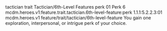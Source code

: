 <ability>
  <metadata>
    <class>tactician</class>
    <feature_type>trait</feature_type>
    <file_dpath>Tactician/6th-Level Features</file_dpath>
    <item_id>perk</item_id>
    <item_index>01</item_index>
    <item_name>Perk</item_name>
    <level>6</level>
    <scc>mcdm.heroes.v1:feature.trait.tactician.6th-level-feature:perk</scc>
    <scdc>1.1.1:5.2.2.3:01</scdc>
    <source>mcdm.heroes.v1</source>
    <type>feature/trait/tactician/6th-level-feature</type>
  </metadata>
  <effects>
    <effect type="mundane">You gain one exploration, interpersonal, or intrigue perk of your choice.</effect>
  </effects>
</ability>

